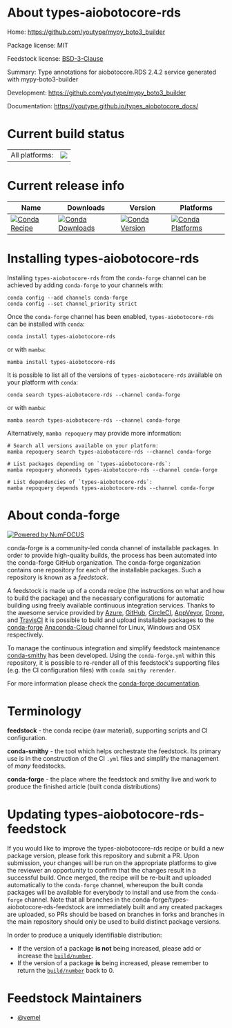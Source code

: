 About types-aiobotocore-rds
===========================

Home: https://github.com/youtype/mypy_boto3_builder

Package license: MIT

Feedstock license: [BSD-3-Clause](https://github.com/conda-forge/types-aiobotocore-rds-feedstock/blob/main/LICENSE.txt)

Summary: Type annotations for aiobotocore.RDS 2.4.2 service generated with mypy-boto3-builder

Development: https://github.com/youtype/mypy_boto3_builder

Documentation: https://youtype.github.io/types_aiobotocore_docs/

Current build status
====================


<table><tr><td>All platforms:</td>
    <td>
      <a href="https://dev.azure.com/conda-forge/feedstock-builds/_build/latest?definitionId=16783&branchName=main">
        <img src="https://dev.azure.com/conda-forge/feedstock-builds/_apis/build/status/types-aiobotocore-rds-feedstock?branchName=main">
      </a>
    </td>
  </tr>
</table>

Current release info
====================

| Name | Downloads | Version | Platforms |
| --- | --- | --- | --- |
| [![Conda Recipe](https://img.shields.io/badge/recipe-types--aiobotocore--rds-green.svg)](https://anaconda.org/conda-forge/types-aiobotocore-rds) | [![Conda Downloads](https://img.shields.io/conda/dn/conda-forge/types-aiobotocore-rds.svg)](https://anaconda.org/conda-forge/types-aiobotocore-rds) | [![Conda Version](https://img.shields.io/conda/vn/conda-forge/types-aiobotocore-rds.svg)](https://anaconda.org/conda-forge/types-aiobotocore-rds) | [![Conda Platforms](https://img.shields.io/conda/pn/conda-forge/types-aiobotocore-rds.svg)](https://anaconda.org/conda-forge/types-aiobotocore-rds) |

Installing types-aiobotocore-rds
================================

Installing `types-aiobotocore-rds` from the `conda-forge` channel can be achieved by adding `conda-forge` to your channels with:

```
conda config --add channels conda-forge
conda config --set channel_priority strict
```

Once the `conda-forge` channel has been enabled, `types-aiobotocore-rds` can be installed with `conda`:

```
conda install types-aiobotocore-rds
```

or with `mamba`:

```
mamba install types-aiobotocore-rds
```

It is possible to list all of the versions of `types-aiobotocore-rds` available on your platform with `conda`:

```
conda search types-aiobotocore-rds --channel conda-forge
```

or with `mamba`:

```
mamba search types-aiobotocore-rds --channel conda-forge
```

Alternatively, `mamba repoquery` may provide more information:

```
# Search all versions available on your platform:
mamba repoquery search types-aiobotocore-rds --channel conda-forge

# List packages depending on `types-aiobotocore-rds`:
mamba repoquery whoneeds types-aiobotocore-rds --channel conda-forge

# List dependencies of `types-aiobotocore-rds`:
mamba repoquery depends types-aiobotocore-rds --channel conda-forge
```


About conda-forge
=================

[![Powered by
NumFOCUS](https://img.shields.io/badge/powered%20by-NumFOCUS-orange.svg?style=flat&colorA=E1523D&colorB=007D8A)](https://numfocus.org)

conda-forge is a community-led conda channel of installable packages.
In order to provide high-quality builds, the process has been automated into the
conda-forge GitHub organization. The conda-forge organization contains one repository
for each of the installable packages. Such a repository is known as a *feedstock*.

A feedstock is made up of a conda recipe (the instructions on what and how to build
the package) and the necessary configurations for automatic building using freely
available continuous integration services. Thanks to the awesome service provided by
[Azure](https://azure.microsoft.com/en-us/services/devops/), [GitHub](https://github.com/),
[CircleCI](https://circleci.com/), [AppVeyor](https://www.appveyor.com/),
[Drone](https://cloud.drone.io/welcome), and [TravisCI](https://travis-ci.com/)
it is possible to build and upload installable packages to the
[conda-forge](https://anaconda.org/conda-forge) [Anaconda-Cloud](https://anaconda.org/)
channel for Linux, Windows and OSX respectively.

To manage the continuous integration and simplify feedstock maintenance
[conda-smithy](https://github.com/conda-forge/conda-smithy) has been developed.
Using the ``conda-forge.yml`` within this repository, it is possible to re-render all of
this feedstock's supporting files (e.g. the CI configuration files) with ``conda smithy rerender``.

For more information please check the [conda-forge documentation](https://conda-forge.org/docs/).

Terminology
===========

**feedstock** - the conda recipe (raw material), supporting scripts and CI configuration.

**conda-smithy** - the tool which helps orchestrate the feedstock.
                   Its primary use is in the construction of the CI ``.yml`` files
                   and simplify the management of *many* feedstocks.

**conda-forge** - the place where the feedstock and smithy live and work to
                  produce the finished article (built conda distributions)


Updating types-aiobotocore-rds-feedstock
========================================

If you would like to improve the types-aiobotocore-rds recipe or build a new
package version, please fork this repository and submit a PR. Upon submission,
your changes will be run on the appropriate platforms to give the reviewer an
opportunity to confirm that the changes result in a successful build. Once
merged, the recipe will be re-built and uploaded automatically to the
`conda-forge` channel, whereupon the built conda packages will be available for
everybody to install and use from the `conda-forge` channel.
Note that all branches in the conda-forge/types-aiobotocore-rds-feedstock are
immediately built and any created packages are uploaded, so PRs should be based
on branches in forks and branches in the main repository should only be used to
build distinct package versions.

In order to produce a uniquely identifiable distribution:
 * If the version of a package **is not** being increased, please add or increase
   the [``build/number``](https://docs.conda.io/projects/conda-build/en/latest/resources/define-metadata.html#build-number-and-string).
 * If the version of a package **is** being increased, please remember to return
   the [``build/number``](https://docs.conda.io/projects/conda-build/en/latest/resources/define-metadata.html#build-number-and-string)
   back to 0.

Feedstock Maintainers
=====================

* [@vemel](https://github.com/vemel/)

